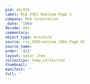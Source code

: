 ```yaml
---
pid: obj424
label: RCA 3301 Realcom Page 3
company: RCA Corporation
_date: '1964'
decade: 60s
commentary: 
object_type: brochure
source: rca_3301realcom_1964_Page_03
source_name: 
order: '423'
layout: qatar_item
collection: temp_collection
thumbnail: ''
manifest: ''
full: ''
---
```

